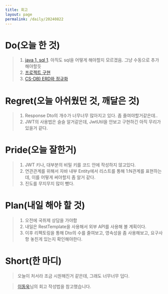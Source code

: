 ```yaml
---
title: 회고
layout: page
permalink: /daily/20240822
---
```


# Do(오늘 한 것)
> 1. [java 1, sql 1](https://github.com/Rlackdals981010/javacode). 아직도 sql을 어떻게 해야할지 모르겠음. 그냥 수동으로 추가해야할듯
> 2. [프로젝트 구현](https://rlackdals981010.github.io/project/3)
> 3. [CS-DB) ERD와 정규화](https://velog.io/@rlackdals_98/CS%EB%8D%B0%EC%9D%B4%ED%84%B0%EB%B2%A0%EC%9D%B4%EC%8A%A4.2-ERD%EC%99%80-%EC%A0%95%EA%B7%9C%ED%99%94)

# Regret(오늘 아쉬웠던 것, 깨달은 것)
> 1. Response Dto의 개수가 너무너무 많아지고 있다. 좀 줄여야할거같은데..
> 2. JWT의 사용법은 슬슬 알거같은데, JwtUtil을 안보고 구현하긴 아직 무리가 있을거 같다.

# Pride(오늘 잘한거)
> 1. JWT 키나, 대부분의 비밀 키를 코드 안에 작성하지 않고있다.
> 2. 연관관계를 위해서 자바 내부 Entity에서 리스트를 통해 1:N관계를 표현하는데, 이를 어떻게 써야할지 좀 알거 같다.
> 3. 진도를 무지무지 많이 뺐다.

# Plan(내일 해야 할 것)
> 1. 오전에 국취제 상담을 가야함
> 2. 내일은 RestTemplate을 사용해서 외부 API를 사용해 볼 계획이다.
> 3. 이후 리펙토링을 통해 Dto의 수를 줄여보고, 영속성을 좀 사용해보고, 요구사항 놓친게 있는지 확인해야한다. 

# Short(한 마디)
> 오늘이 처서라 조금 시원해진거 같은데, 그래도 너무너무 덥다.


> [이동욱](https://dongwooklee96.github.io/)님의 회고 작성법을 참고했습니다.